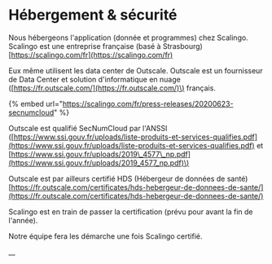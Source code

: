 # Hébergement & sécurité

 Nous hébergeons l'application \(donnée et programmes\) chez Scalingo. Scalingo est une entreprise française \(basé à Strasbourg\) [https://scalingo.com/fr](https://scalingo.com/fr)

Eux même utilisent les data center de Outscale. Outscale est un fournisseur de Data Center et solution d'informatique en nuage \([https://fr.outscale.com/](https://fr.outscale.com/)\) français.

{% embed url="https://scalingo.com/fr/press-releases/20200623-secnumcloud" %}

Outscale est qualifié SecNumCloud par l'ANSSI \([https://www.ssi.gouv.fr/uploads/liste-produits-et-services-qualifies.pdf](https://www.ssi.gouv.fr/uploads/liste-produits-et-services-qualifies.pdf) et [https://www.ssi.gouv.fr/uploads/2019\_4577\_np.pdf](https://www.ssi.gouv.fr/uploads/2019_4577_np.pdf)\)

Outscale est par ailleurs certifié HDS \(Hébergeur de données de santé\) [https://fr.outscale.com/certificates/hds-hebergeur-de-donnees-de-sante/](https://fr.outscale.com/certificates/hds-hebergeur-de-donnees-de-sante/)

Scalingo est en train de passer la certification \(prévu pour avant la fin de l'année\).

Notre équipe fera les démarche une fois Scalingo certifié.





\_\_





